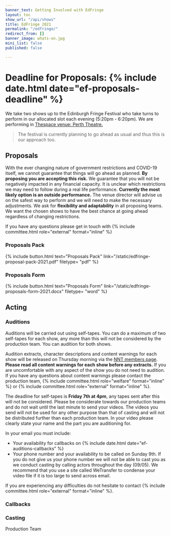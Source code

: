 ```yaml
---
banner_text: Getting Involved with EdFringe
layout: toc
show_url: "/api/shows"
title: EdFringe 2021
permalink: "/edfringe/"
redirect_from: []
banner_image: whats-on.jpg
mini_list: false
published: false

---
```

# Deadline for Proposals: {% include date.html date="ef-proposals-deadline" %}

We take two shows up to the Edinburgh Fringe Festival who take turns to perform in our allocated slot each evening (5:20pm - 6:20pm). We are performing in [Thespace venue: Perth Theatre.](https://www.thespaceuk.com/venue-specifications/thespace-on-north-bridge-perth/ "TheSpace venue: Perth Theatre")

> The festival is currently planning to go ahead as usual and thus this is our approach too.

## Proposals

With the ever changing nature of government restrictions and COVID-19 itself, we cannot guarantee that things will go ahead as planned. **By proposing you are accepting this risk.** We guarantee that you will not be negatively impacted in any financial capacity. It is unclear which restrictions we may need to follow during a real life performance. **Currently the most likely option is an outside performance.** The venue director will advise us on the safest way to perform and we will need to make the necessary adjustments. We ask for **flexibility and adaptability** in all proposing teams. We want the chosen shows to have the best chance at going ahead regardless of changing restrictions.

If you have any questions please get in touch with {% include committee.html role="external" format="inline" %}

### Proposals Pack

{% include button.html text="Proposals Pack" link="/static/edfringe-proposal-pack-2021.pdf" filetype= "pdf" %}

### Proposals Form

{% include button.html text="Proposals Form" link="/static/edfringe-proposals-form-2021.docx" filetype= "word" %}

## Acting

### Auditions

Auditions will be carried out using self-tapes. You can do a maximum of two self-tapes for each show, any more than this will not be considered by the production team. You can audition for both shows. 

Audition extracts, character descriptions and content warnings for each show will be released on Thursday morning via the [NNT members page](https://www.facebook.com/groups/2747053805538161 "NNT members page"). **Please read all content warnings for each show before any extracts.** If you are uncomfortable with any aspect of the show you do not need to audition. If you have any questions about content warnings please contact the production team, {% include committee.html role="welfare" format="inline" %} or {% include committee.html role="external" format="inline" %}. 

The deadline for self-tapes is **Friday 7th at 4pm**, any tapes sent after this will not be considered. Please be considerate towards our production teams and do not wait until the last minute to send your videos. The videos you send will not be used for any other purpose than that of casting and will not be distributed further than each production team. In your video please clearly state your name and the part you are auditioning for.

In your email you must include:

* Your availability for callbacks on {% include date.html date="ef-auditions-callbacks" %}
* Your phone number and your availability to be called on Sunday 9th. If you do not give us your phone number we will not be able to cast you as we conduct casting by calling actors throughout the day (09/05). We recommend that you use a site called WeTransfer to condense your video file if it is too large to send across email.

If you are experiencing any difficulties do not hesitate to contact {% include committee.html role="external" format="inline" %}.

### Callbacks

### Casting

Production Team
